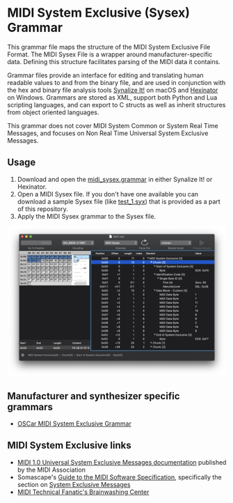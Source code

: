 # MIDI System Exclusive (Sysex) Grammar

This grammar file maps the structure of the MIDI System Exclusive File Format. The MIDI Sysex File is a wrapper around manufacturer-specific data. Defining this structure facilitates parsing of the MIDI data it contains.

Grammar files provide an interface for editing and translating human readable values to and from the binary file, and are used in conjunction with the hex and binary file analysis tools [Synalize It!](https://www.synalysis.net) on macOS and [Hexinator](https://hexinator.com) on Windows. Grammars are stored as XML, support both Python and Lua scripting languages, and can export to C structs as well as inherit structures from object oriented languages.

This grammar does not cover MIDI System Common or System Real Time Messages, and focuses on Non Real Time Universal System Exclusive Messages.


## Usage
1. Download and open the <a href="https://github.com/codemechanic/midi-sysex-grammar/blob/main/grammar/midi_sysex.grammar?raw=true">midi_sysex.grammar</a> in either Synalize It! or Hexinator.
2. Open a MIDI Sysex file. If you don't have one available you can download a sample Sysex file (like <a href="https://github.com/codemechanic/midi-sysex-grammar/blob/main/sysex/test.syx?raw=true">test_1.syx</a>) that is provided as a part of this repository.
3. Apply the MIDI Sysex grammar to the Sysex file.

![Synalize It! screenshot](https://github.com/codemechanic/midi-sysex-grammar/blob/main/images/screenshot_1.png?raw=true)


## Manufacturer and synthesizer specific grammars
* [OSCar MIDI System Exclusive Grammar](https://github.com/codemechanic/oscar-sysex-grammar)


## MIDI System Exclusive links
* <a href="https://www.midi.org/specifications-old/item/table-4-universal-system-exclusive-messages">MIDI 1.0 Universal System Exclusive Messages documentation</a> published by the MIDI Association
* Somascape's <a href="http://www.somascape.org/midi/tech/spec.html">Guide to the MIDI Software Specification</a>, specifically the section on <a href="http://www.somascape.org/midi/tech/spec.html#sysexmsgs">System Exclusive Messages</a>
* <a href="http://web.archive.org/web/20070813201804/www.borg.com/~jglatt/">MIDI Technical Fanatic's Brainwashing Center</a>
